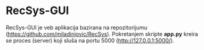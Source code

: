 # RecSys-GUI

RecSys-GUI je veb aplikacija bazirana na repozitorijumu (https://github.com/miladinjovic/RecSys). Pokretanjem skripte **app.py** kreira se proces (server) koji sluša na portu 5000 (http://127.0.0.1:5000/).

